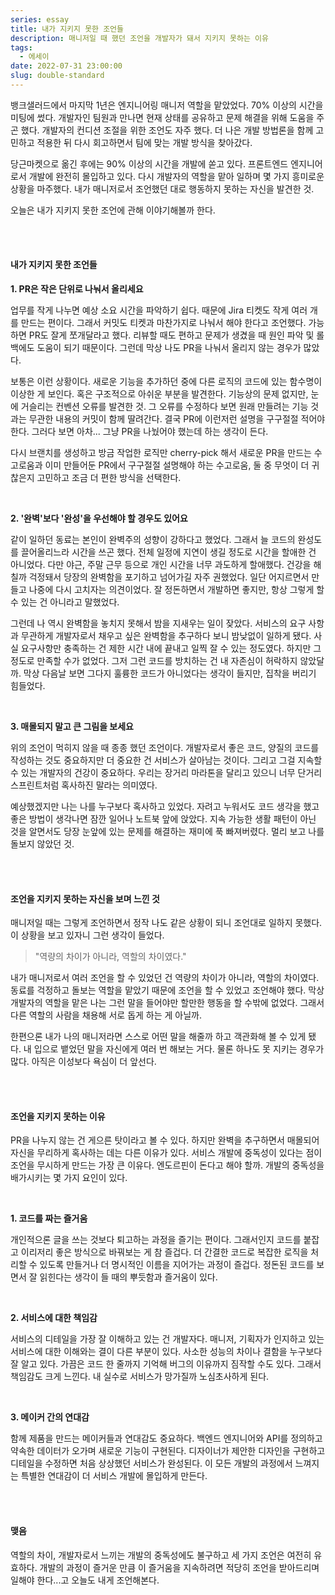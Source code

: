 ```yaml
---
series: essay
title: 내가 지키지 못한 조언들
description: 매니저일 때 했던 조언을 개발자가 돼서 지키지 못하는 이유
tags:
  - 에세이
date: 2022-07-31 23:00:00
slug: double-standard
---
```


뱅크샐러드에서 마지막 1년은 엔지니어링 매니저 역할을 맡았었다. 70% 이상의 시간을 미팅에 썼다. 개발자인 팀원과 만나면 현재 상태를 공유하고 문제 해결을 위해 도움을 주곤 했다. 개발자의 컨디션 조절을 위한 조언도 자주 했다. 더 나은 개발 방법론을 함께 고민하고 적용한 뒤 다시 회고하면서 팀에 맞는 개발 방식을 찾아갔다.

당근마켓으로 옮긴 후에는 90% 이상의 시간을 개발에 쏟고 있다. 프론트엔드 엔지니어로서 개발에 완전히 몰입하고 있다. 다시 개발자의 역할을 맡아 일하며 몇 가지 흥미로운 상황을 마주했다. 내가 매니저로서 조언했던 대로 행동하지 못하는 자신을 발견한 것.

오늘은 내가 지키지 못한 조언에 관해 이야기해볼까 한다.

<br/>
<br/>

#### 내가 지키지 못한 조언들

**1. PR은 작은 단위로 나눠서 올리세요**

업무를 작게 나누면 예상 소요 시간을 파악하기 쉽다. 때문에 Jira 티켓도 작게 여러 개를 만드는 편이다. 그래서 커밋도 티켓과 마찬가지로 나눠서 해야 한다고 조언했다. 가능하면 PR도 잘게 쪼개달라고 했다. 리뷰할 때도 편하고 문제가 생겼을 때 원인 파악 및 롤백에도 도움이 되기 때문이다. 그런데 막상 나도 PR을 나눠서 올리지 않는 경우가 많았다.

보통은 이런 상황이다. 새로운 기능을 추가하던 중에 다른 로직의 코드에 있는 함수명이 이상한 게 보인다. 혹은 구조적으로 아쉬운 부분을 발견한다. 기능상의 문제 없지만, 눈에 거슬리는 컨벤션 오류를 발견한 것. 그 오류를 수정하다 보면 원래 만들려는 기능 것과는 무관한 내용의 커밋이 함께 딸려간다. 결국 PR에 이런저런 설명을 구구절절 적어야 한다. 그러다 보면 아차... 그냥 PR을 나눴어야 했는데 하는 생각이 든다.

다시 브랜치를 생성하고 방금 작업한 로직만 cherry-pick 해서 새로운 PR을 만드는 수고로움과 이미 만들어둔 PR에서 구구절절 설명해야 하는 수고로움, 둘 중 무엇이 더 귀찮은지 고민하고 조금 더 편한 방식을 선택한다.

<br/>

**2. '완벽'보다 '완성'을 우선해야 할 경우도 있어요**

같이 일하던 동료는 본인이 완벽주의 성향이 강하다고 했었다. 그래서 늘 코드의 완성도를 끌어올리느라 시간을 쓰곤 했다. 전체 일정에 지연이 생길 정도로 시간을 할애한 건 아니었다. 다만 야근, 주말 근무 등으로 개인 시간을 너무 과도하게 할애했다. 건강을 해칠까 걱정돼서 당장의 완벽함을 포기하고 넘어가길 자주 권했었다. 일단 어지르면서 만들고 나중에 다시 고치자는 의견이었다. 잘 정돈하면서 개발하면 좋지만, 항상 그렇게 할 수 있는 건 아니라고 말했었다.

그런데 나 역시 완벽함을 놓치지 못해서 밤을 지새우는 일이 잦았다. 서비스의 요구 사항과 무관하게 개발자로서 채우고 싶은 완벽함을 추구하다 보니 밤낮없이 일하게 됐다. 사실 요구사항만 충족하는 건 제한 시간 내에 끝내고 일찍 잘 수 있는 정도였다. 하지만 그 정도로 만족할 수가 없었다. 그저 그런 코드를 방치하는 건 내 자존심이 허락하지 않았달까. 막상 다음날 보면 그다지 훌륭한 코드가 아니었다는 생각이 들지만, 집착을 버리기 힘들었다.

<br/>

**3. 매몰되지 말고 큰 그림을 보세요**

위의 조언이 먹히지 않을 때 종종 했던 조언이다. 개발자로서 좋은 코드, 양질의 코드를 작성하는 것도 중요하지만 더 중요한 건 서비스가 살아남는 것이다. 그리고 그걸 지속할 수 있는 개발자의 건강이 중요하다. 우리는 장거리 마라톤을 달리고 있으니 너무 단거리 스프린트처럼 혹사하진 말라는 의미였다.

예상했겠지만 나는 나를 누구보다 혹사하고 있었다. 자려고 누워서도 코드 생각을 했고 좋은 방법이 생각나면 잠깐 일어나 노트북 앞에 앉았다. 지속 가능한 생활 패턴이 아닌 것을 알면서도 당장 눈앞에 있는 문제를 해결하는 재미에 푹 빠져버렸다. 멀리 보고 나를 돌보지 않았던 것.

<br/>
<br/>

#### 조언을 지키지 못하는 자신을 보며 느낀 것

매니저일 때는 그렇게 조언하면서 정작 나도 같은 상황이 되니 조언대로 일하지 못했다. 이 상황을 보고 있자니 그런 생각이 들었다.

> "역량의 차이가 아니라, 역할의 차이였다."

내가 매니저로서 여러 조언을 할 수 있었던 건 역량의 차이가 아니라, 역할의 차이였다. 동료를 걱정하고 돌보는 역할을 맡았기 때문에 조언을 할 수 있었고 조언해야 했다. 막상 개발자의 역할을 맡은 나는 그런 말을 들어야만 할만한 행동을 할 수밖에 없었다. 그래서 다른 역할의 사람을 채용해 서로 돕게 하는 게 아닐까.

한편으론 내가 나의 매니저라면 스스로 어떤 말을 해줄까 하고 객관화해 볼 수 있게 됐다. 내 입으로 뱉었던 말을 자신에게 여러 번 해보는 거다. 물론 하나도 못 지키는 경우가 많다. 아직은 이성보다 욕심이 더 앞선다.

<br/>
<br/>

#### 조언을 지키지 못하는 이유

PR을 나누지 않는 건 게으른 탓이라고 볼 수 있다. 하지만 완벽을 추구하면서 매몰되어 자신을 무리하게 혹사하는 데는 다른 이유가 있다. 서비스 개발에 중독성이 있다는 점이 조언을 무시하게 만드는 가장 큰 이유다. 엔도르핀이 돈다고 해야 할까. 개발의 중독성을 배가시키는 몇 가지 요인이 있다.

<br/>

**1. 코드를 짜는 즐거움**

개인적으론 글을 쓰는 것보다 퇴고하는 과정을 즐기는 편이다. 그래서인지 코드를 붙잡고 이리저리 좋은 방식으로 바꿔보는 게 참 즐겁다. 더 간결한 코드로 복잡한 로직을 처리할 수 있도록 만들거나 더 명시적인 이름을 지어가는 과정이 즐겁다. 정돈된 코드를 보면서 잘 읽힌다는 생각이 들 때의 뿌듯함과 즐거움이 있다.

<br/>

**2. 서비스에 대한 책임감**

서비스의 디테일을 가장 잘 이해하고 있는 건 개발자다. 매니저, 기획자가 인지하고 있는 서비스에 대한 이해와는 결이 다른 부분이 있다. 사소한 성능의 차이나 결함을 누구보다 잘 알고 있다. 가끔은 코드 한 줄까지 기억해 버그의 이유까지 짐작할 수도 있다. 그래서 책임감도 크게 느낀다. 내 실수로 서비스가 망가질까 노심초사하게 된다.

<br/>

**3. 메이커 간의 연대감**

함께 제품을 만드는 메이커들과 연대감도 중요하다. 백엔드 엔지니어와 API를 정의하고 약속한 데이터가 오가며 새로운 기능이 구현된다. 디자이너가 제안한 디자인을 구현하고 디테일을 수정하면 처음 상상했던 서비스가 완성된다. 이 모든 개발의 과정에서 느껴지는 특별한 연대감이 더 서비스 개발에 몰입하게 만든다.

<br/>
<br/>

#### 맺음

역할의 차이, 개발자로서 느끼는 개발의 중독성에도 불구하고 세 가지 조언은 여전히 유효하다. 개발의 과정이 즐거운 만큼 이 즐거움을 지속하려면 적당히 조언을 받아드리며 일해야 한다...고 오늘도 내게 조언해본다.
